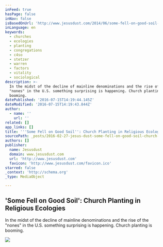 ```yaml
---
inFeed: true
hasPage: false
inNav: false
isBasedOnUrl: 'http://www.jesusdust.com/2014/06/some-fell-on-good-soil-church-planting.html'
inLanguage: en
keywords:
  - churches
  - ecologies
  - planting
  - congregations
  - c4so
  - stetzer
  - warren
  - factors
  - vitality
  - sociological
description: >-
  In the midst of the decline of mainline denominations and the rise of the
  "nones" in the U.S. something surprising is happening. Church planting is
  booming.
datePublished: '2016-07-15T14:19:44.145Z'
dateModified: '2016-07-15T14:19:43.844Z'
author:
  - name: ''
    url: ''
related: []
app_links: []
title: '''Some Fell on Good Soil'': Church Planting in Religious Ecologies'
sourcePath: _posts/2016-02-27-jesus-dust-some-fell-on-good-soil-church-planting-in-rel.md
authors: []
publisher:
  name: Jesusdust
  domain: www.jesusdust.com
  url: 'http://www.jesusdust.com'
  favicon: 'http://www.jesusdust.com/favicon.ico'
starred: false
_context: 'http://schema.org'
_type: MediaObject

---
```

<article style=""><h1>'Some Fell on Good Soil': Church Planting in Religious Ecologies</h1><p>In the midst of the decline of mainline denominations and the rise of the "nones" in the U.S. something surprising is happening. Church planting is booming.</p><img src="https://s3-us-west-2.amazonaws.com/the-grid-img/p/607ab523b80f8502af018de9a33b8726369b99bf.png" /></article>